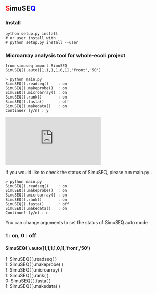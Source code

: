 ## <span style="color:red">S</span>imuSE<span style="color:blue">Q</span>

### Install
```shell
python setup.py install
# or user install with
# python setup.py install --user
```

### Microarray analysis tool for whole-ecoli project

    from simuseq import SimuSEQ  
    SimuSEQ().auto([1,1,1,1,0,1],'front','50')
    
    > python main.py
    SimuSEQ().readseq()    : on  
    SimuSEQ().makeprobe()  : on  
    SimuSEQ().microarray() : on  
    SimuSEQ().rank()       : on  
    SimuSEQ().fasta()      : off  
    SimuSEQ().makedata()   : on  
    Continue? (y/n) : y
    
![microarray.png](http://www.fastpic.jp/images.php?file=8543443149.png "microarray.png")
    
If you would like to check the status of SimuSEQ, please run main.py .  

    > python main.py
    SimuSEQ().readseq()    : on  
    SimuSEQ().makeprobe()  : on  
    SimuSEQ().microarray() : on  
    SimuSEQ().rank()       : on  
    SimuSEQ().fasta()      : off  
    SimuSEQ().makedata()   : on  
    Continue? (y/n) : n
    
You can change arguments to set the status of SimuSEQ auto mode
    
### 1 : on, 0 : off
#### SimuSEQ( ).auto([1,1,1,1,0,1],'front','50')
1: SimuSEQ( ).readseq( )  
1: SimuSEQ( ).makeprobe( )    
1: SimuSEQ( ).microarray( )    
1: SimuSEQ( ).rank( )        
0: SimuSEQ( ).fasta( )  
1: SimuSEQ( ).makedata( )    

